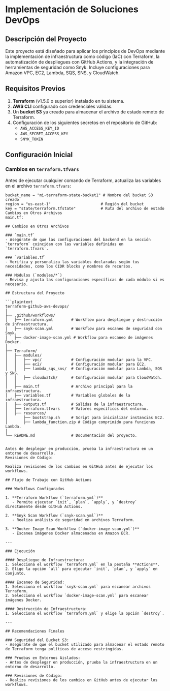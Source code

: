 # Implementación de Soluciones DevOps

## Descripción del Proyecto

Este proyecto está diseñado para aplicar los principios de DevOps mediante la implementación de infraestructura como código (IaC) con Terraform, la automatización de despliegues con GitHub Actions, y la integración de herramientas de seguridad como Snyk. Incluye configuraciones para Amazon VPC, EC2, Lambda, SQS, SNS, y CloudWatch.

## Requisitos Previos

1. **Terraform** (v1.5.0 o superior) instalado en tu sistema.
2. **AWS CLI** configurado con credenciales válidas.
3. Un **bucket S3** ya creado para almacenar el archivo de estado remoto de Terraform.
4. Configuración de los siguientes secretos en el repositorio de GitHub:
   - `AWS_ACCESS_KEY_ID`
   - `AWS_SECRET_ACCESS_KEY`
   - `SNYK_TOKEN`
## Configuración Inicial

### Cambios en `terraform.tfvars`

Antes de ejecutar cualquier comando de Terraform, actualiza las variables en el archivo `terraform.tfvars`:

```hcl
bucket_name = "mi-terraform-state-bucket1" # Nombre del bucket S3 creado
region = "us-east-1"                      # Región del bucket
key = "state/terraform.tfstate"           # Ruta del archivo de estado
Cambios en Otros Archivos
main.tf:

## Cambios en Otros Archivos

### `main.tf`
- Asegúrate de que las configuraciones del backend en la sección `terraform` coincidan con las variables definidas en `terraform.tfvars`.

### `variables.tf`
- Verifica y personaliza las variables declaradas según tus necesidades, como los CIDR blocks y nombres de recursos.

### Módulos (`modules/*`)
- Revisa y ajusta las configuraciones específicas de cada módulo si es necesario.

## Estructura del Proyecto

```plaintext
terraform-github-aws-devops/
│
├── .github/workflows/
│   ├── terraform.yml        # Workflow para despliegue y destrucción de infraestructura.
│   ├── snyk-scan.yml        # Workflow para escaneo de seguridad con Snyk.
│   ├── docker-image-scan.yml # Workflow para escaneo de imágenes Docker.
│
├── Terraform/
│   ├── modules/
│   │   ├── vpc/             # Configuración modular para la VPC.
│   │   ├── ec2/             # Configuración modular para EC2.
│   │   ├── lambda_sqs_sns/  # Configuración modular para Lambda, SQS y SNS.
│   │   ├── cloudwatch/      # Configuración modular para CloudWatch.
│   │
│   ├── main.tf              # Archivo principal para la infraestructura.
│   ├── variables.tf         # Variables globales de la infraestructura.
│   ├── outputs.tf           # Salidas de la infraestructura.
│   ├── terraform.tfvars     # Valores específicos del entorno.
│   ├── resources/
│       ├── bootstrap.sh     # Script para inicializar instancias EC2.
│       ├── lambda_function.zip # Código comprimido para funciones Lambda.
│
└── README.md                # Documentación del proyecto.


Antes de desplegar en producción, prueba la infraestructura en un entorno de desarrollo.
Revisiones de Código:

Realiza revisiones de los cambios en GitHub antes de ejecutar los workflows.

## Flujo de Trabajo con GitHub Actions

### Workflows Configurados

1. **Terraform Workflow (`terraform.yml`)**
   - Permite ejecutar `init`, `plan`, `apply`, y `destroy` directamente desde GitHub Actions.

2. **Snyk Scan Workflow (`snyk-scan.yml`)**
   - Realiza análisis de seguridad en archivos Terraform.

3. **Docker Image Scan Workflow (`docker-image-scan.yml`)**
   - Escanea imágenes Docker almacenadas en Amazon ECR.

---

### Ejecución

#### Despliegue de Infraestructura:
1. Selecciona el workflow `terraform.yml` en la pestaña **Actions**.
2. Elige la opción `all` para ejecutar `init`, `plan`, y `apply` en conjunto.

#### Escaneo de Seguridad:
1. Selecciona el workflow `snyk-scan.yml` para escanear archivos Terraform.
2. Selecciona el workflow `docker-image-scan.yml` para escanear imágenes Docker.

#### Destrucción de Infraestructura:
1. Selecciona el workflow `terraform.yml` y elige la opción `destroy`.

---

## Recomendaciones Finales

### Seguridad del Bucket S3:
- Asegúrate de que el bucket utilizado para almacenar el estado remoto de Terraform tenga políticas de acceso restringidas.

### Pruebas en Entornos Aislados:
- Antes de desplegar en producción, prueba la infraestructura en un entorno de desarrollo.

### Revisiones de Código:
- Realiza revisiones de los cambios en GitHub antes de ejecutar los workflows.

